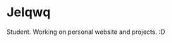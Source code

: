 # Jelqwq

Student. Working on personal website and projects. :D

<!---
jelqwq/jelqwq is a ✨ special ✨ repository because its `README.md` (this file) appears on your GitHub profile.
You can click the Preview link to take a look at your changes.
--->
